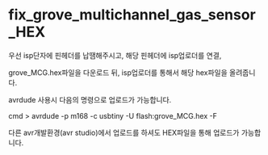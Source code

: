 # fix_grove_multichannel_gas_sensor_HEX

우선 isp단자에 핀헤더를 납땜해주시고, 해당 핀헤더에 isp업로더를 연결,

grove_MCG.hex파일을 다운로드 뒤, isp업로더를 통해서 해당 hex파일을 올려줍니다.


avrdude 사용시 다음의 명령으로 업로드가 가능합니다.

cmd > avrdude -p m168 -c usbtiny -U flash:grove_MCG.hex -F


다른 avr개발환경(avr studio)에서 업로드를 하셔도 HEX파일을 통해 업로드가 가능합니다.

